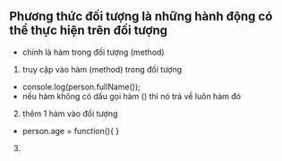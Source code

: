 ## Phương thức đối tượng là những hành động có thể thực hiện trên đối tượng
- chính là hàm trong đối tượng (method)
1) truy cập vào hàm (method) trong đối tượng 
- console.log(person.fullName());
- nếu hàm không có dấu gọi hàm () thì nó trả về luôn hàm đó 

2) thêm 1 hàm vào đối tượng 
- person.age = function(){
}
3) 